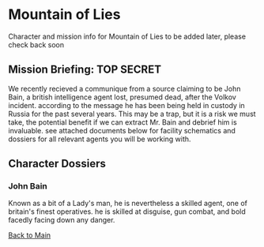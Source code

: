 # Mountain of Lies
Character and mission info for Mountain of Lies to be added later, please check back soon

## Mission Briefing: TOP SECRET

We recently recieved a communique from a source claiming to be John Bain, a british intelligence agent lost, presumed dead, after the Volkov incident. according to the message he has been being held in custody in Russia for the past several years. This may be a trap, but it is a risk we must take, the potential benefit if we can extract Mr. Bain and debrief him is invaluable. see attached documents below for facility schematics and dossiers for all relevant agents you will be working with. 

## Character Dossiers 

### John Bain

Known as a bit of a Lady's man, he is nevertheless a skilled agent, one of britain's finest operatives. he is skilled at disguise, gun combat, and bold facedly facing down any danger.

[Back to Main](README.md)
